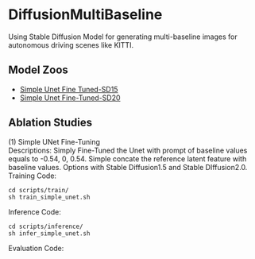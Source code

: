 # DiffusionMultiBaseline

Using Stable Diffusion Model for generating multi-baseline images for autonomous driving scenes like KITTI.

## Model Zoos  
- [Simple Unet Fine Tuned-SD15](https://drive.google.com/file/d/1aaKZqYuAZyhNfFENAirgsRCN82A4Ji1r/view?usp=sharing)
- [Simple Unet Fine-Tuned-SD20](https://drive.google.com/file/d/1ule3EFFqmcdPxtCaiCAkg_amKhFwqm6I/view?usp=sharing)

## Ablation Studies
(1) Simple UNet Fine-Tuning  
Descriptions: Simply Fine-Tuned the Unet with prompt of baseline values equals to -0.54, 0, 0.54. Simple concate the reference latent feature with baseline values. Options with Stable Diffusion1.5 and Stable DIffusion2.0.  
Training Code:  
```
cd scripts/train/
sh train_simple_unet.sh
```  
Inference Code:  
```
cd scripts/inference/
sh infer_simple_unet.sh
```  

Evaluation Code:
```
```
